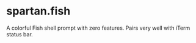 # spartan.fish
A colorful Fish shell prompt with zero features. Pairs very well with iTerm status bar.
